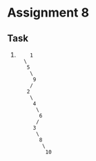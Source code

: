 # Assignment 8
## Task
1.         1
         \
          5
           \
            9
           /
          2
           \
            4
             \
              6
             /
            3
             \
              8
               \
                10

